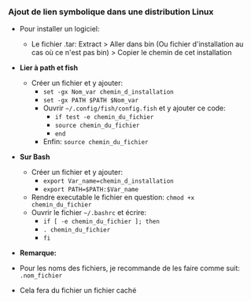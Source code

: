 ### Ajout de lien symbolique dans une distribution Linux

- Pour installer un logiciel:
  - Le fichier .tar: Extract > Aller dans bin (Ou fichier d'installation au cas où ce n'est pas bin) > Copier le chemin de cet installation

- **Lier à path et fish**
  - Créer un fichier et y ajouter:
    - `set -gx Nom_var chemin_d_installation`
    - `set -gx PATH $PATH $Nom_var`
    - Ouvrir `~/.config/fish/config.fish` et y ajouter ce code:
      - `if test -e chemin_du_fichier`
      -  `source chemin_du_fichier`
      -  `end`
    - Enfin: `source chemin_du_fichier`

- **Sur Bash**
  - Créer un fichier et y ajouter:
     - `export Var_name=chemin_d_installation`
     - `export PATH=$PATH:$Var_name`
  - Rendre executable le fichier en question: `chmod +x chemin_du_fichier`
  - Ouvrir le fichier `~/.bashrc` et écrire:
    - `if [ -e chemin_du_fichier ]; then`
    - `. chemin_du_fichier`
    - `fi`

- **Remarque:**
- Pour les noms des fichiers, je recommande de les faire comme suit: `.nom_fichier`
- Cela fera du fichier un fichier caché
